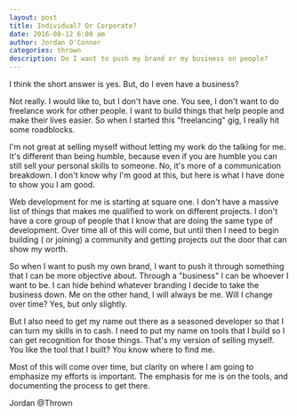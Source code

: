 ```yaml
---
layout: post  
title: Individual? Or Corporate?
date: 2016-08-12 6:00 am  
author: Jordan O'Connor  
categories: thrown
description: Do I want to push my brand or my business on people?
---
```


I think the short answer is yes. But, do I even have a business?

Not really. I would like to, but I don't have one. You see, I don't want to do
freelance work for other people. I want to build things that help people and
make their lives easier. So when I started this "freelancing" gig, I really
hit some roadblocks.

I'm not great at selling myself without letting my work do the talking for me.
It's different than being humble, because even if you are humble you can still
sell your personal skills to someone. No, it's more of a communication breakdown.
I don't know why I'm good at this, but here is what I have done to show you I am
good.

Web development for me is starting at square one. I don't have a massive list of
things that makes me qualified to work on different projects. I don't have a
core group of people that I know that are doing the same type of development.
Over time all of this will come, but until then I need to begin building ( or
  joining) a community and getting projects out the door that can show my worth.

So when I want to push my own brand, I want to push it through something that I
can be more objective about. Through a "business" I can be whoever I want to be.
I can hide behind whatever branding I decide to take the business down. Me on
the other hand, I will always be me. Will I change over time? Yes, but only
slightly.

But I also need to get my name out there as a seasoned developer so that I can
turn my skills in to cash. I need to put my name on tools that I build so I can
get recognition for those things. That's my version of selling myself. You like
the tool that I built? You know where to find me.

Most of this will come over time, but clarity on where I am going to emphasize
my efforts is important. The emphasis for me is on the tools, and documenting
the process to get there. 

Jordan @Thrown

